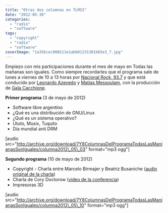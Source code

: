 ```yaml
---
title: "Otras dos columnas en TLMSI"
date: "2012-05-30"
categories: 
  - "radio"
  - "software"
tags: 
  - "copyright"
  - "radio"
  - "software"
coverImage: "1a356cec900211e1abb01231381b65e3_7.jpg"
---
```


Empiezo con mis participaciones durante el mes de mayo en Todas las mañanas son iguales. Como siempre recordarles que el programa sale de lunes a viernes de 10 a 13 horas por [Nacional Rock, 93.7](http://radionacional.com.ar/) y que está conducido por [Leonardo Azevedo](https://twitter.com/#!/leosegba) y [Matías Messoulam](https://twitter.com/#!/mesussa), con la producción de [Gala Cacchione](https://twitter.com/#!/galarinac).

**Primer programa** (3 de mayo de 2012)

- Software libre argentino
- ¿Qué es una distribución de GNU/Linux
- ¿Qué es un sistema operativo?
- Ututo, Musix, Tuquito
- Día mundial anti DRM

\[audio src="http://archive.org/download/7Y8ColumnasDelProgramaTodasLasManianasSonIguales/columna2012\_05\_03" format="mp3 ogg"\]

**Segundo programa** (10 de mayo de 2012)

- Copyright - Charla entre Marcelo Birmajer y Beatriz Busaniche ([audio original de la charla](http://derechoaleer.org/2012/04/los-estudios-academicos-te-los-d.html "Audio de la charla entre Beatriz Busaniche y Marcelo Birmajer"))
- Charla de Cory Doctorow ([video de la conferencia](http://www.universalsubtitles.org/es/videos/GmpBuHzEX8Jc/info/28c3-the-coming-war-on-general-computation/ "Video de la conferencia de Cory Doctorow con subtítulos"))
- Impresoras 3D

\[audio src="http://archive.org/download/7Y8ColumnasDelProgramaTodasLasManianasSonIguales/columna2012\_05\_10" format="mp3 ogg"\]
